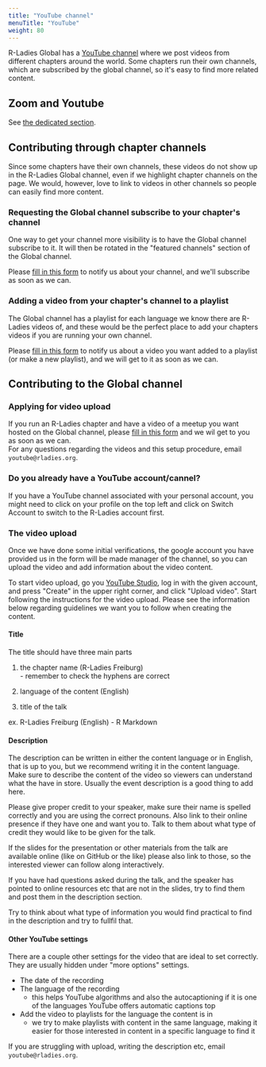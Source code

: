 ```yaml
---
title: "YouTube channel"
menuTitle: "YouTube"
weight: 80
---
```


R-Ladies Global has a [YouTube channel](https://www.YouTube.com/c/RLadiesGlobal) where we post videos from different chapters around the world. 
Some chapters run their own channels, which are subscribed by the global channel, so it's easy to find more related content. 

## Zoom and Youtube

See [the dedicated section](/organization/events/online/#zoom-and-youtube).

## Contributing through chapter channels
Since some chapters have their own channels, these videos do not show up in the R-Ladies Global channel, even if we highlight chapter channels on the page. 
We would, however, love to link to videos in other channels so people can easily find more content.

### Requesting the Global channel subscribe to your chapter's channel
One way to get your channel more visibility is to have the Global channel subscribe to it. 
It will then be rotated in the "featured channels" section of the Global channel.

Please [fill in this form](https://forms.gle/Fc5pjB1SDhLN1gvf8) to notify us about your channel, and we'll subscribe as soon as we can.

### Adding a video from your chapter's channel to a playlist
The Global channel has a playlist for each language we know there are R-Ladies videos of, and these would be the perfect place to add your chapters videos if you are running your own channel.

Please [fill in this form](https://forms.gle/Fc5pjB1SDhLN1gvf8) to notify us about a video you want added to a playlist (or make a new playlist), and we will get to it as soon as we can.

## Contributing to the Global channel
### Applying for video upload
If you run an R-Ladies chapter and have a video of a meetup you want hosted on the Global channel, please [fill in this form](https://forms.gle/Fc5pjB1SDhLN1gvf8) and we wil get to you as soon as we can.  
For any questions regarding the videos and this setup procedure, email `youtube@rladies.org`.

### Do you already have a YouTube account/cannel?
If you have a YouTube channel associated with your personal account, you might need to click on your profile on the top left and click on Switch Account to switch to the R-Ladies account first.

### The video upload
Once we have done some initial verifications, the google account you have provided us in the form will be made manager of the channel, so you can upload the video and add information about the video content.

To start video upload, go you [YouTube Studio](https://studio.YouTube.com/channel/UCDgj5-mFohWZ5irWSFMFcng), log in with the given account, and press "Create" in the upper right corner, and click "Upload video". 
Start following the instructions for the video upload. 
Please see the information below regarding guidelines we want you to follow when creating the content.

#### Title
The title should have three main parts  

1. the chapter name (R-Ladies Freiburg)  
        - remember to check the hyphens are correct

2. language of the content (English)  

3. title of the talk

ex. R-Ladies Freiburg (English) - R Markdown 

#### Description
The description can be written in either the content language or in English, that is up to you, but we recommend writing it in the content language. 
Make sure to describe the content of the video so viewers can understand what the have in store. 
Usually the event description is a good thing to add here. 

Please give proper credit to your speaker, make sure their name is spelled correctly and you are using the correct pronouns. 
Also link to their online presence if they have one and want you to. 
Talk to them about what type of credit they would like to be given for the talk. 

If the slides for the presentation or other materials from the talk are available online (like on GitHub or the like) please also link to those, so the interested viewer can follow along interactively. 

If you have had questions asked during the talk, and the speaker has pointed to online resources etc that are not in the slides, try to find them and post them in the description section. 

Try to think about what type of information you would find practical to find in the description and try to fullfil that.

#### Other YouTube settings
There are a couple other settings for the video that are ideal to set correctly.
They are usually hidden under "more options" settings.

- The date of the recording  
- The language of the recording  
    - this helps YouTube algorithms and also the autocaptioning if it is one of the languages YouTube offers automatic captions top
- Add the video to playlists for the language the content is in  
    - we try to make playlists with content in the same language, making it easier for those interested in content in a specific language to find it  

If you are struggling with upload, writing the description etc,  email `youtube@rladies.org`.
